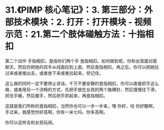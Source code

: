 # 31.《PIMP 核心笔记》：3. 第三部分：外部技术模块：2. 打开：打开模块 - 视频示范：21.第二个肢体碰触方法：十指相扣

第二个动作 手指相扣，是指你们两个手 食指相扣，如何做到呢，你和女孩面对面聊天，然后你把她的双手从线面拉到上面，然后食指相扣，再之后，你可以把她拉过来或者推出去，或者放下来或者拉起来，但记住。

这么做的同时一定不要停止讲话，千万不要安静的食指相扣，你可以直接抓手这么做，或者用另一个流畅的方式，先把手放在女孩的两个胳膊肘，然后慢慢往下滑，抓住手腕，然后握手，然后把手抓起来，再食指相扣。

这就是我们所称的食指相扣，当然你也可以一步一步来，嘿 你好，哇 你好酷啊，手过来，我感觉你好高啊，你有一米七吗，你多高啊。

你可以这样去和女孩玩闹。